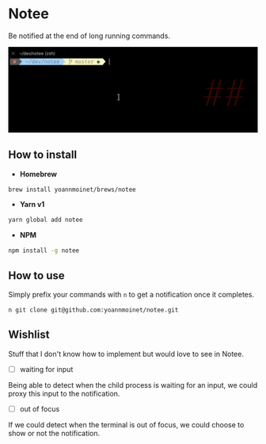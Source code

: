 # Notee
Be notified at the end of long running commands.

![Notee yarn install](/assets/notee.gif)

## How to install

- **Homebrew**
```bash
brew install yoannmoinet/brews/notee
```

- **Yarn v1**
```bash
yarn global add notee
```

- **NPM**
```bash
npm install -g notee
```

## How to use

Simply prefix your commands with `n` to get a notification once it completes.

```bash
n git clone git@github.com:yoannmoinet/notee.git
```

## Wishlist

Stuff that I don't know how to implement but would love to see in Notee.

- [ ] waiting for input

Being able to detect when the child process is waiting for an input, we could
proxy this input to the notification.
- [ ] out of focus

If we could detect when the terminal is out of focus, we could choose to show
or not the notification.
